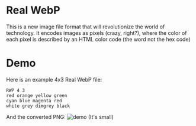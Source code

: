 # Real WebP
This is a new image file format that will revolutionize the world of technology. It encodes images as pixels (crazy, right?), where the color of each pixel is described by an HTML color code (the word not the hex code)  

# Demo
Here is an example 4x3 Real WebP file:
```
RWP 4 3
red orange yellow green
cyan blue magenta red
white grey dimgrey black
```
And the converted PNG:
![demo](https://github.com/user-attachments/assets/074d85dc-32e4-4e3c-bed0-49c67c5651b9)
(It's small)

